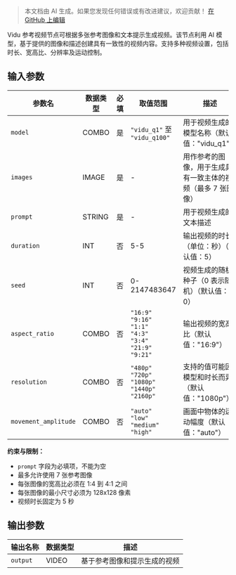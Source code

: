 > 本文档由 AI 生成。如果您发现任何错误或有改进建议，欢迎贡献！ [在 GitHub 上编辑](https://github.com/Comfy-Org/embedded-docs/blob/main/comfyui_embedded_docs/docs/ViduReferenceVideoNode/zh.md)

Vidu 参考视频节点可根据多张参考图像和文本提示生成视频。该节点利用 AI 模型，基于提供的图像和描述创建具有一致性的视频内容。支持多种视频设置，包括时长、宽高比、分辨率及运动控制。

## 输入参数

| 参数名 | 数据类型 | 必填 | 取值范围 | 描述 |
|--------|-----------|------|----------|------|
| `model` | COMBO | 是 | `"vidu_q1"` 至 `"vidu_q100"` | 用于视频生成的模型名称（默认值："vidu_q1"） |
| `images` | IMAGE | 是 | - | 用作参考的图像，用于生成具有一致主体的视频（最多 7 张图像） |
| `prompt` | STRING | 是 | - | 用于视频生成的文本描述 |
| `duration` | INT | 否 | 5-5 | 输出视频的时长（单位：秒）（默认值：5） |
| `seed` | INT | 否 | 0-2147483647 | 视频生成的随机种子（0 表示随机）（默认值：0） |
| `aspect_ratio` | COMBO | 否 | `"16:9"`<br>`"9:16"`<br>`"1:1"`<br>`"4:3"`<br>`"3:4"`<br>`"21:9"`<br>`"9:21"` | 输出视频的宽高比（默认值："16:9"） |
| `resolution` | COMBO | 否 | `"480p"`<br>`"720p"`<br>`"1080p"`<br>`"1440p"`<br>`"2160p"` | 支持的值可能因模型和时长而异（默认值："1080p"） |
| `movement_amplitude` | COMBO | 否 | `"auto"`<br>`"low"`<br>`"medium"`<br>`"high"` | 画面中物体的运动幅度（默认值："auto"） |

**约束与限制：**

- `prompt` 字段为必填项，不能为空
- 最多允许使用 7 张参考图像
- 每张图像的宽高比必须在 1:4 到 4:1 之间
- 每张图像的最小尺寸必须为 128x128 像素
- 视频时长固定为 5 秒

## 输出参数

| 输出名称 | 数据类型 | 描述 |
|----------|-----------|------|
| `output` | VIDEO | 基于参考图像和提示生成的视频 |
